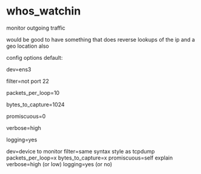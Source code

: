# whos_watchin

monitor outgoing traffic

would be good to have something that does reverse lookups of the ip and a geo location also


config options
default:

dev=ens3

filter=not port 22

packets_per_loop=10

bytes_to_capture=1024

promiscuous=0

verbose=high

logging=yes


dev=device to monitor
filter=same syntax style as tcpdump
packets_per_loop=x
bytes_to_capture=x
promiscuous=self explain
verbose=high (or low)
logging=yes (or no)
